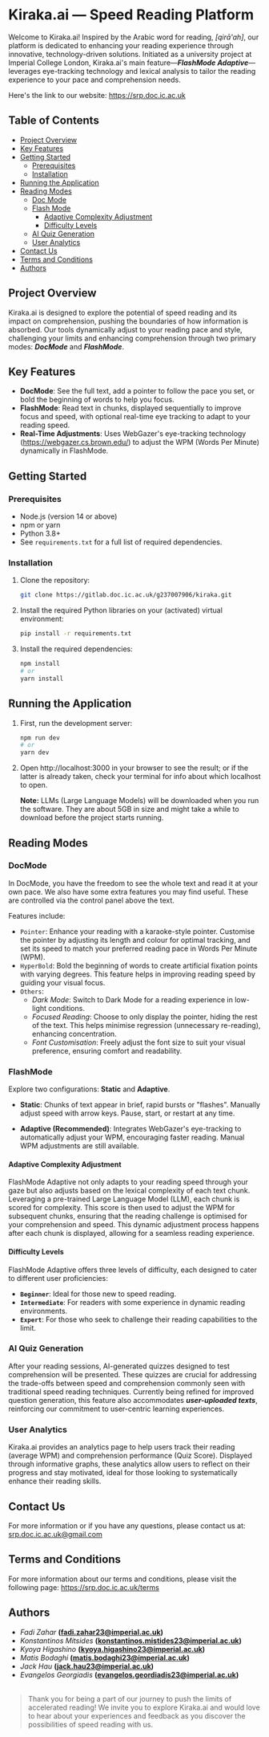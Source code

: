 # Kiraka.ai — Speed Reading Platform

Welcome to Kiraka.ai! Inspired by the Arabic word for reading, *[qirā'ah]*, our platform is dedicated to enhancing your reading experience through innovative, technology-driven solutions. Initiated as a university project at Imperial College London, Kiraka.ai's main feature—***FlashMode Adaptive***—leverages eye-tracking technology and lexical analysis to tailor the reading experience to your pace and comprehension needs.

Here's the link to our website: https://srp.doc.ic.ac.uk

## Table of Contents

- [Project Overview](#project-overview)
- [Key Features](#key-features)
- [Getting Started](#getting-started)
  - [Prerequisites](#prerequisites)
  - [Installation](#installation)
- [Running the Application](#running-the-application)
- [Reading Modes](#reading-modes)
  - [Doc Mode](#docmode)
  - [Flash Mode](#flashmode)
    - [Adaptive Complexity Adjustment](#adaptive-complexity-adjustment)
    - [Difficulty Levels](#difficulty-levels)
  - [AI Quiz Generation](#ai-quiz-generation)
  - [User Analytics](#user-analytics)
- [Contact Us](#contact-us)
- [Terms and Conditions](#terms-and-conditions)
- [Authors](#authors)

## Project Overview

Kiraka.ai is designed to explore the potential of speed reading and its impact on comprehension, pushing the boundaries of how information is absorbed. Our tools dynamically adjust to your reading pace and style, challenging your limits and enhancing comprehension through two primary modes: ***DocMode*** and ***FlashMode***.

## Key Features

- **DocMode**: See the full text, add a pointer to follow the pace you set, or bold the beginning of words to help you focus.
- **FlashMode**: Read text in chunks, displayed sequentially to improve focus and speed, with optional real-time eye tracking to adapt to your reading speed. 
- **Real-Time Adjustments**: Uses WebGazer's eye-tracking technology (https://webgazer.cs.brown.edu/) to adjust the WPM (Words Per Minute) dynamically in FlashMode.


## Getting Started

### Prerequisites

- Node.js (version 14 or above)
- npm or yarn
- Python 3.8+
- See `requirements.txt` for a full list of required dependencies.

### Installation

1. Clone the repository:
    ```bash
    git clone https://gitlab.doc.ic.ac.uk/g237007906/kiraka.git
    ```
2. Install the required Python libraries on your (activated) virtual environment:
    ```bash
    pip install -r requirements.txt
    ```
3. Install the required dependencies:
    ```bash
    npm install
    # or
    yarn install
    ```

## Running the Application 

1. First, run the development server:

    ```bash
    npm run dev
    # or
    yarn dev
    ```
2. Open http://localhost:3000 in your browser to see the result; or if the latter is already taken, check your terminal for info about which localhost to open.

    **Note:** LLMs (Large Language Models) will be downloaded when you run the software. They are about 5GB in size and might take a while to download before the project starts running.


## Reading Modes

### DocMode
In DocMode, you have the freedom to see the whole text and read it at your own pace. We also have some extra features you may find useful. These are controlled via the control panel above the text.

Features include:
- `Pointer`: Enhance your reading with a karaoke-style pointer. Customise the pointer by adjusting its length and colour for optimal tracking, and set its speed to match your preferred reading pace in Words Per Minute (WPM).
- `HyperBold`: Bold the beginning of words to create artificial fixation points with varying degrees. This feature helps in improving reading speed by guiding your visual focus.
- `Others`:
    - *Dark Mode*: Switch to Dark Mode for a reading experience in low-light conditions.
    - *Focused Reading*: Choose to only display the pointer, hiding the rest of the text. This helps minimise regression (unnecessary re-reading), enhancing concentration.
    - *Font Customisation*: Freely adjust the font size to suit your visual preference, ensuring comfort and readability.


### FlashMode
Explore two configurations: **Static** and **Adaptive**.

- **Static**: Chunks of text appear in brief, rapid bursts or "flashes". Manually adjust speed with arrow keys. Pause, start, or restart at any time.

- **Adaptive (Recommended)**: Integrates WebGazer's eye-tracking to automatically adjust your WPM, encouraging faster reading. Manual WPM adjustments are still available.

#### Adaptive Complexity Adjustment
FlashMode Adaptive not only adapts to your reading speed through your gaze but also adjusts based on the lexical complexity of each text chunk. Leveraging a pre-trained Large Language Model (LLM), each chunk is scored for complexity. This score is then used to adjust the WPM for subsequent chunks, ensuring that the reading challenge is optimised for your comprehension and speed. This dynamic adjustment process happens after each chunk is displayed, allowing for a seamless reading experience.

#### Difficulty Levels
FlashMode Adaptive offers three levels of difficulty, each designed to cater to different user proficiencies:
- **`Beginner`**: Ideal for those new to speed reading.
- **`Intermediate`**: For readers with some experience in dynamic reading environments.
- **`Expert`**: For those who seek to challenge their reading capabilities to the limit.

### AI Quiz Generation
After your reading sessions, AI-generated quizzes designed to test comprehension will be presented. These quizzes are crucial for addressing the trade-offs between speed and comprehension commonly seen with traditional speed reading techniques. Currently being refined for improved question generation, this feature also accommodates ***user-uploaded texts***, reinforcing our commitment to user-centric learning experiences.

### User Analytics
Kiraka.ai provides an analytics page to help users track their reading (average WPM) and comprehension performance (Quiz Score). Displayed through informative graphs, these analytics allow users to reflect on their progress and stay motivated, ideal for those looking to systematically enhance their reading skills.

## Contact Us
For more information or if you have any questions, please contact us at: srp.doc.ic.ac.uk@gmail.com


## Terms and Conditions
For more information about our terms and conditions, please visit the following page: https://srp.doc.ic.ac.uk/terms


## Authors
- *Fadi Zahar* **(fadi.zahar23@imperial.ac.uk)**
- *Konstantinos Mitsides* **(konstantinos.mistides23@imperial.ac.uk)**
- *Kyoya Higashino* **(kyoya.higashino23@imperial.ac.uk)**
- *Matis Bodaghi* **(matis.bodaghi23@imperial.ac.uk)**
- *Jack Hau* **(jack.hau23@imperial.ac.uk)**
- *Evangelos Georgiadis* **(evangelos.geordiadis23@imperial.ac.uk)**
<br><br/>

>Thank you for being a part of our journey to push the limits of accelerated reading! We invite you to explore Kiraka.ai and would love to hear about your experiences and feedback as you discover the possibilities of speed reading with us.
